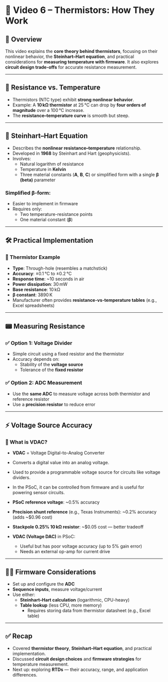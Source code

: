 # 📐 Video 6 – Thermistors: How They Work

## 🧠 Overview

This video explains the **core theory behind thermistors**, focusing on their nonlinear behavior, the **Steinhart–Hart equation**, and practical considerations for **measuring temperature with firmware**. It also explores **circuit design trade-offs** for accurate resistance measurement.

---

## 🔹 Resistance vs. Temperature

- Thermistors (NTC type) exhibit **strong nonlinear behavior**.
- Example: A **10 kΩ thermistor** at 25 °C can drop by **four orders of magnitude** over a 100 °C increase.
- The **resistance–temperature curve** is smooth but steep.

---

## 🧮 Steinhart–Hart Equation

- Describes the **nonlinear resistance–temperature** relationship.
- Developed in **1968** by Steinhart and Hart (geophysicists).
- Involves:
  - Natural logarithm of resistance
  - Temperature in **Kelvin**
  - Three material constants (**A**, **B**, **C**) or simplified form with a single **β (beta)** parameter

### Simplified β-form:
- Easier to implement in firmware
- Requires only:
  - Two temperature-resistance points
  - One material constant (**β**)

---

## 🛠️ Practical Implementation

### 🔌 Thermistor Example

- **Type**: Through-hole (resembles a matchstick)
- **Accuracy**: ±0.1 °C to ±0.2 °C
- **Response time**: ~10 seconds in air
- **Power dissipation**: 30 mW
- **Base resistance**: 10 kΩ
- **β constant**: 3890 K
- Manufacturer often provides **resistance-vs-temperature tables** (e.g., Excel spreadsheets)

---

## 📟 Measuring Resistance

### ✅ Option 1: Voltage Divider

- Simple circuit using a fixed resistor and the thermistor
- Accuracy depends on:
  - Stability of the **voltage source**
  - Tolerance of the **fixed resistor**

### ✅ Option 2: ADC Measurement

- Use the **same ADC** to measure voltage across both thermistor and reference resistor
- Use a **precision resistor** to reduce error

---

## ⚡ Voltage Source Accuracy

### 🔧 What is VDAC?

- **VDAC** = Voltage Digital-to-Analog Converter
- Converts a digital value into an analog voltage.
- Used to provide a programmable voltage source for circuits like voltage dividers.
- In the PSoC, it can be controlled from firmware and is useful for powering sensor circuits.



- **PSoC reference voltage**: ~0.5% accuracy
- **Precision shunt reference** (e.g., Texas Instruments): ~0.2% accuracy (adds ~$0.96 cost)
- **Stackpole 0.25% 10 kΩ resistor**: ~$0.05 cost — better tradeoff
- **VDAC (Voltage DAC)** in PSoC:
  - Useful but has poor voltage accuracy (up to 5% gain error)
  - Needs an external op-amp for current drive

---

## 🧑‍💻 Firmware Considerations

- Set up and configure the **ADC**
- **Sequence inputs**, measure voltage/current
- Use either:
  - **Steinhart–Hart calculation** (logarithmic, CPU-heavy)
  - **Table lookup** (less CPU, more memory)
    - Requires storing data from thermistor datasheet (e.g., Excel table)

---

## ✅ Recap

- Covered **thermistor theory**, **Steinhart–Hart equation**, and practical implementation.
- Discussed **circuit design choices** and **firmware strategies** for temperature measurement.
- Next up: exploring **RTDs** — their accuracy, range, and application differences.


